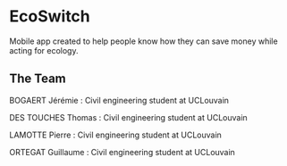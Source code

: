 # EcoSwitch

Mobile app created to help people know how they can save money while acting for ecology.

## The Team

BOGAERT Jérémie     : Civil engineering student at UCLouvain

DES TOUCHES Thomas  : Civil engineering student at UCLouvain

LAMOTTE Pierre      : Civil engineering student at UCLouvain

ORTEGAT Guillaume   : Civil engineering student at UCLouvain
